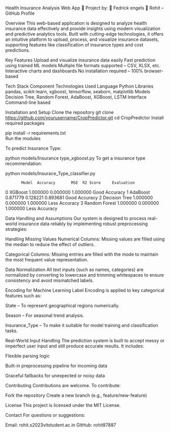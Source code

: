 Health Insurance Analysis Web App
🚀 Project by:
👤 Fedrick engels 
👤 Rohit – GitHub Profile

 
 Overview
This web-based application is designed to analyze health insurance data effectively and provide insights using modern visualization and predictive analytics tools. Built with cutting-edge technologies, it offers an intuitive platform to upload, process, and visualize insurance datasets, supporting features like classification of insurance types and cost predictions.

 Key Features
 Upload and visualize insurance data easily
 Fast prediction using trained ML models
 Multiple file formats supported – CSV, XLSX, etc.
Interactive charts and dashboards
 No installation required – 100% browser-based

Tech Stack
Component	Technologies Used
Language	Python
Libraries	pandas, scikit-learn, xgboost, tensorflow, seaborn, matplotlib
Models	Decision Tree, Random Forest, AdaBoost, XGBoost, LSTM
Interface	Command-line based


Installation and Setup
Clone the repository
git clone https://github.com/yourusername/CropPredictor.git
cd CropPredictor
Install required packages 

pip install -r requirements.txt  
Run the modules 

To predict Insurance Type:

python models/Insurance type_xgboost.py
To get a insurance type recommendation:

python models/Insurace_Type_classifier.py



           Model  Accuracy       MSE  R2 Score     Evaluation
0        XGBoost  1.000000  0.000000  1.000000  Good Accuracy
1       AdaBoost  0.871779  0.128221  0.893681  Good Accuracy
2  Decision Tree  1.000000  0.000000  1.000000  Less Accuracy
3  Random Forest  1.000000  0.000000  1.000000  Less Accuracy





 Data Handling and Assumptions
Our system is designed to process real-world insurance data reliably by implementing robust preprocessing strategies:

 Handling Missing Values
Numerical Columns: Missing values are filled using the median to reduce the effect of outliers.

Categorical Columns: Missing entries are filled with the mode to maintain the most frequent value representation.

 Data Normalization
All text inputs (such as names, categories) are normalized by converting to lowercase and trimming whitespaces to ensure consistency and avoid mismatched labels.

 Encoding for Machine Learning
Label Encoding is applied to key categorical features such as:

State – To represent geographical regions numerically.

Season – For seasonal trend analysis.

Insurance_Type – To make it suitable for model training and classification tasks.

 Real-World Input Handling
The prediction system is built to accept messy or imperfect user input and still produce accurate results. It includes:

Flexible parsing logic

Built-in preprocessing pipeline for incoming data

Graceful fallbacks for unexpected or noisy data





Contributing
Contributions are welcome. To contribute:

Fork the repository
Create a new branch (e.g., feature/new-feature)

License
This project is licensed under the MIT License.

Contact
For questions or suggestions:

Email: rohit.s2023vitstudent.ac.in
GitHub: rohit87887
